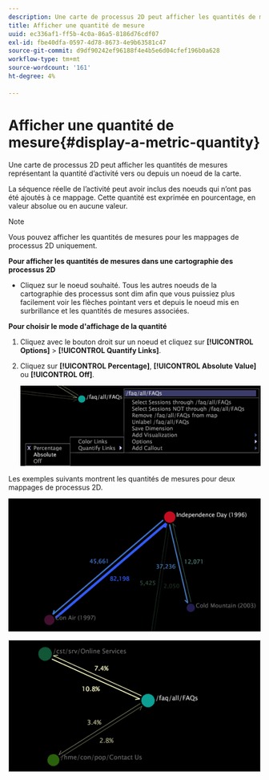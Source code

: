 ```yaml
---
description: Une carte de processus 2D peut afficher les quantités de mesures représentant la quantité d’activité vers ou depuis un noeud de la carte.
title: Afficher une quantité de mesure
uuid: ec336af1-ff5b-4c0a-86a5-8186d76cdf07
exl-id: fbe40dfa-0597-4d78-8673-4e9b63581c47
source-git-commit: d9df90242ef96188f4e4b5e6d04cfef196b0a628
workflow-type: tm+mt
source-wordcount: '161'
ht-degree: 4%

---
```


# Afficher une quantité de mesure{#display-a-metric-quantity}

Une carte de processus 2D peut afficher les quantités de mesures représentant la quantité d’activité vers ou depuis un noeud de la carte.

La séquence réelle de l’activité peut avoir inclus des noeuds qui n’ont pas été ajoutés à ce mappage. Cette quantité est exprimée en pourcentage, en valeur absolue ou en aucune valeur.

>[!NOTE]
>
>Vous pouvez afficher les quantités de mesures pour les mappages de processus 2D uniquement.

**Pour afficher les quantités de mesures dans une cartographie des processus 2D**

* Cliquez sur le noeud souhaité. Tous les autres noeuds de la cartographie des processus sont dim afin que vous puissiez plus facilement voir les flèches pointant vers et depuis le noeud mis en surbrillance et les quantités de mesures associées.

**Pour choisir le mode d&#39;affichage de la quantité**

1. Cliquez avec le bouton droit sur un noeud et cliquez sur **[!UICONTROL Options]** > **[!UICONTROL Quantify Links]**.
1. Cliquez sur **[!UICONTROL Percentage]**, **[!UICONTROL Absolute Value]** ou **[!UICONTROL Off]**.

   ![](assets/mnu_2DProcessMap_quantifyLinks.png)

Les exemples suivants montrent les quantités de mesures pour deux mappages de processus 2D.

![](assets/vis_2DProcessMap_DisplayMetricQuantities_Movies.png)

![](assets/client-met.png)
